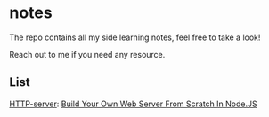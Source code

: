 # notes
The repo contains all my side learning notes, feel free to take a look!

Reach out to me if you need any resource.

## List

[HTTP-server](./HTTP-server.md): [Build Your Own Web Server From Scratch In Node.JS](https://build-your-own.org/webserver/)
